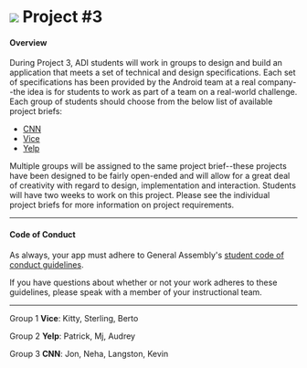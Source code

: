 # ![](https://ga-dash.s3.amazonaws.com/production/assets/logo-9f88ae6c9c3871690e33280fcf557f33.png) Project #3

#### Overview

During Project 3, ADI students will work in groups to design and build an application that meets a set of technical and design specifications. Each set of specifications has been provided by the Android team at a real company--the idea is for students to work as part of a team on a real-world challenge. Each group of students should choose from the below list of available project briefs:  

* [CNN](CNN)
* [Vice](vice)
* [Yelp](Yelp)

Multiple groups will be assigned to the same project brief--these projects have been designed to be fairly open-ended and will allow for a great deal of creativity with regard to design, implementation and interaction. Students will have two weeks to work on this project. Please see the individual project briefs for more information on project requirements.

---

#### Code of Conduct

As always, your app must adhere to General Assembly's [student code of conduct guidelines](../../../resources/guidelines/code-of-conduct.md).

If you have questions about whether or not your work adheres to these guidelines, please speak with a member of your instructional team.

---


Group 1 **Vice**: Kitty, Sterling, Berto 

Group 2 **Yelp**: Patrick, Mj, Audrey 

Group 3 **CNN**: Jon, Neha, Langston, Kevin 
